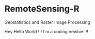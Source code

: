 # RemoteSensing-R
Geostatistics and Raster Image Processing

Hey Hello World !!!
I'm a coding newbie !!!
